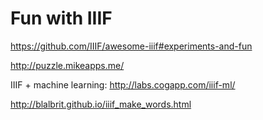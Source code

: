 # Fun with IIIF

https://github.com/IIIF/awesome-iiif#experiments-and-fun

http://puzzle.mikeapps.me/

IIIF + machine learning:
http://labs.cogapp.com/iiif-ml/

http://blalbrit.github.io/iiif_make_words.html
